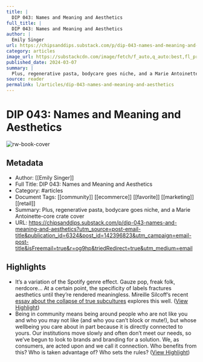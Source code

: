 ```yaml
---
title: |
  DIP 043: Names and Meaning and Aesthetics
full_title: |
  DIP 043: Names and Meaning and Aesthetics
author: |
  Emily Singer
url: https://chipsanddips.substack.com/p/dip-043-names-and-meaning-and-aesthetics?utm_source=post-email-title&publication_id=6324&post_id=142396823&utm_campaign=email-post-title&isFreemail=true&r=og9hp&triedRedirect=true&utm_medium=email
category: articles
image_url: https://substackcdn.com/image/fetch/f_auto,q_auto:best,fl_progressive:steep/https%3A%2F%2Fchipsanddips.substack.com%2Ftwitter%2Fsubscribe-card.jpg%3Fv%3D31380232%26version%3D9
published_date: 2024-03-07
summary: |
  Plus, regenerative pasta, bodycare goes niche, and a Marie Antoinette-core crate cover
source: reader
permalink: l/articles/dip-043-names-and-meaning-and-aesthetics
---
```

# DIP 043: Names and Meaning and Aesthetics

![rw-book-cover](https://substackcdn.com/image/fetch/f_auto,q_auto:best,fl_progressive:steep/https%3A%2F%2Fchipsanddips.substack.com%2Ftwitter%2Fsubscribe-card.jpg%3Fv%3D31380232%26version%3D9)

## Metadata
- Author: [[Emily Singer]]
- Full Title: DIP 043: Names and Meaning and Aesthetics
- Category: #articles
- Document Tags: [[community]] [[ecommerce]] [[favorite]] [[marketing]] [[retail]] 
- Summary: Plus, regenerative pasta, bodycare goes niche, and a Marie Antoinette-core crate cover
- URL: https://chipsanddips.substack.com/p/dip-043-names-and-meaning-and-aesthetics?utm_source=post-email-title&publication_id=6324&post_id=142396823&utm_campaign=email-post-title&isFreemail=true&r=og9hp&triedRedirect=true&utm_medium=email

## Highlights
- It’s a variation of the Spotify genre effect. Gauze pop, freak folk, nerdcore… At a certain point, the specificity of labels fractures aesthetics until they’re rendered meaningless. Mireille Silcoff’s recent [essay about the collapse of true subcultures](https://www.nytimes.com/2024/02/21/magazine/aesthetics-tiktok-teens.html?unlocked_article_code=1.aU0.V5Yg.mLTOCaGlf3wN&smid=url-share) explores this well. ([View Highlight](https://read.readwise.io/read/01hrs4x27gxeknaj91m692qt88))
- Being in community means being around people who are not like you and who you may not like (and who you can’t block or mute!), but whose wellbeing you care about in part because it is directly connected to yours.
  Our institutions move slowly and often don’t meet our needs, so we’ve begun to look to brands and branding for a solution.
  We, as consumers, are acted upon and we call it connection.
  Who benefits from this? Who is taken advantage of? Who sets the rules? ([View Highlight](https://read.readwise.io/read/01hrsc15js5ar4cacs40gytev0))


